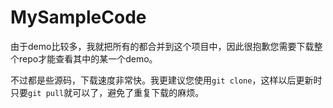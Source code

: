 # MySampleCode

由于demo比较多，我就把所有的都合并到这个项目中，因此很抱歉您需要下载整个repo才能查看其中的某一个demo。

不过都是些源码，下载速度非常快。我更建议您使用`git clone`，这样以后更新时只要`git pull`就可以了，避免了重复下载的麻烦。
